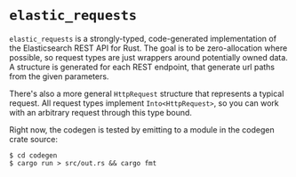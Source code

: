 # `elastic_requests`

`elastic_requests` is a strongly-typed, code-generated implementation of the Elasticsearch REST API for Rust.
The goal is to be zero-allocation where possible, so request types are just wrappers around potentially owned data.
A structure is generated for each REST endpoint, that generate url paths from the given parameters.

There's also a more general `HttpRequest` structure that represents a typical request.
All request types implement `Into<HttpRequest>`, so you can work with an arbitrary request through this type bound.

Right now, the codegen is tested by emitting to a module in the codegen crate source:

```
$ cd codegen
$ cargo run > src/out.rs && cargo fmt
```